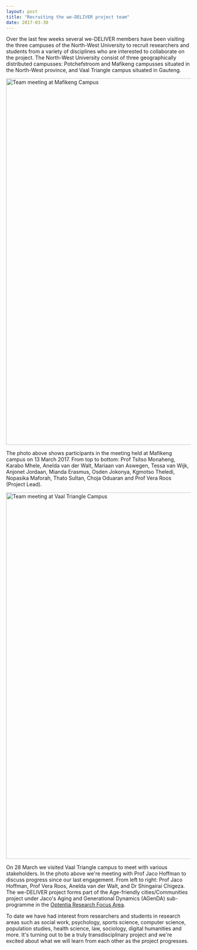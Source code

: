 ```yaml
---
layout: post
title: "Recruiting the we-DELIVER project team"
date: 2017-03-30
---
```


Over the last few weeks several we-DELIVER members have been visiting the three campuses of the North-West University to recruit researchers and students from a variety of disciplines who are interested to collaborate on the project.  The North-West University consist of three geographically distributed campusses: Potchefstroom and Mafikeng campusses situated in the North-West province, and Vaal Triangle campus situated in Gauteng.

<img src="{{ site.url}}/assets/0170313_114848-Mafikeng.jpg" width="1000" alt="Team meeting at Mafikeng Campus">

The photo above shows participants in the meeting held at Mafikeng campus on 13 March 2017. From top to bottom: Prof Tsitso Monaheng, Karabo Mhele, Anelda van der Walt, Mariaan van Aswegen, Tessa van Wijk, Anjonet Jordaan, Mianda Erasmus, Osden Jokonya, Kgmotso Theledi, Nopasika Maforah, Thato Sultan, Choja Oduaran and Prof Vera Roos (Project Lead).

<img src="{{ site.url}}/assets/20170328_115003-Vaal.jpg" width="1000" alt="Team meeting at Vaal Triangle Campus">

On 28 March we visited Vaal Triangle campus to meet with various stakeholders. In the photo above we're meeting with Prof Jaco Hoffman to discuss progress since our last engagement. From left to right: Prof Jaco Hoffman, Prof Vera Roos, Anelda van der Walt, and Dr Shingairai Chigeza. The we-DELIVER project forms part of the Age-friendly cities/Communities project under Jaco's Aging and Generational Dynamics (AGenDA) sub-programme in the [Optentia Research Focus Area](http://www.optentia.co.za/).

To date we have had interest from researchers and students in research areas such as social work, psychology, sports science, computer science, population studies, health science, law, sociology, digital humanities and more. It's turning out to be a truly transdisciplinary project and we're excited about what we will learn from each other as the project progresses.

